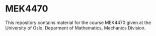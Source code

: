 MEK4470
=======

This repository contains material for the course MEK4470 given at the University of Oslo, Deparment of Mathematics, Mechanics Division.
